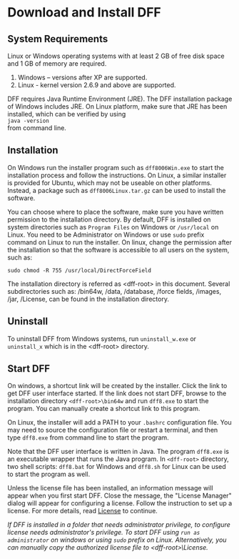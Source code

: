 # Download and Install DFF

## System Requirements

Linux or Windows operating systems with at least 2 GB 
of free disk space and 1 GB of memory are required.
1.	Windows – versions after XP are supported. 
2.	Linux - kernel version 2.6.9 and above are supported.

DFF requires Java Runtime Environment (JRE). The DFF 
installation package of Windows includes JRE. On Linux 
platform, make sure that JRE has been installed, which 
can be verified by using
<br/>
`java -version`
<br/>
from command line.

## Installation
On Windows run the installer program such as `dff8006Win.exe` to
start the installation process and follow the instructions. On Linux,
a similar installer is provided for Ubuntu, which may not be useable 
on other platforms. Instead, a package such as `dff8006Linux.tar.gz`
can be used to install the software.

You can choose where to place the software, make sure 
you have written permission to the installation directory.
By default, DFF is installed on system directories such as 
`Program Files` on Windows or `/usr/local` on Linux. 
You need to be Administrator on Windows or use `sudo` prefix 
command on Linux to run the installer. On linux, change the 
permission after the installation so that the software is 
accessible to all users on the system, such as:

`sudo chmod -R 755 /usr/local/DirectForceField`

The installation directory is referred as \<dff-root> in 
this document. Several subdirectories such as: /bin64w, 
/data, /database, /force fields, /images, /jar, /License, 
can be found in the installation directory.

## Uninstall
To uninstall DFF from Windows systems, run `uninstall_w.exe` 
or `uninstall_x` which is in the \<dff-root\> directory. 

## Start DFF

On windows, a shortcut link will be created by the installer. 
Click the link to get DFF user interface started. If the link 
does not start DFF, browse to the installation directory 
`<dff-root>\bin64w` and run `dff8.exe` to start the program. 
You can manually create a shortcut link to this program.

On Linux, the installer will add a PATH to your `.bashrc` 
configuration file. You may need to source the configuration 
file or restart a terminal, and then type `dff8.exe` from 
command line to start the program.

Note that the DFF user interface is written in Java. The program
`dff8.exe` is an executable wrapper that runs the Java 
program. In `<dff-root>` directory, two shell scripts:
`dff8.bat` for Windows and `dff8.sh` for Linux can be used to start 
the program as well.

Unless the license file has been installed, an information 
message will appear when you first start DFF. Close the message, 
the "License Manager" dialog will appear for configuring a license. 
Follow the instruction to set up a license. For more details, 
read [License](./License.md) to continue. 

*If DFF is installed in a folder that needs administrator 
privilege, to configure license needs administrator's privilege. 
To start DFF using `run as administrator` on windows or 
using `sudo` prefix on Linux. Alternatively, you can manually 
copy the authorized license file to \<dff-root\>\License.* 